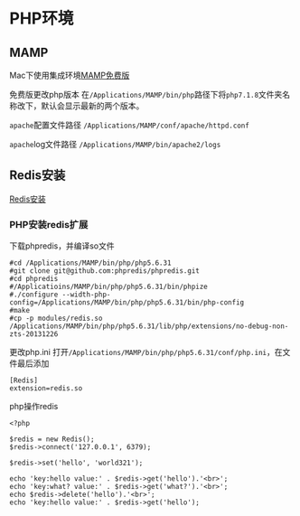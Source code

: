 PHP环境
=======

## MAMP 
Mac下使用集成环境[MAMP免费版](https://www.mamp.info/en/)  

免费版更改php版本
在`/Applications/MAMP/bin/php`路径下将`php7.1.8`文件夹名称改下，默认会显示最新的两个版本。

`apache`配置文件路径 
`/Applications/MAMP/conf/apache/httpd.conf`

`apache`log文件路径
`/Applications/MAMP/bin/apache2/logs`



## Redis安装
[Redis安装](https://redis.io/download)  


### PHP安装redis扩展

下载phpredis，并编译so文件
```
#cd /Applications/MAMP/bin/php/php5.6.31
#git clone git@github.com:phpredis/phpredis.git
#cd phpredis
#/Applicatioins/MAMP/bin/php/php5.6.31/bin/phpize
#./configure --width-php-config=/Applications/MAMP/bin/php/php5.6.31/bin/php-config
#make
#cp -p modules/redis.so /Applications/MAMP/bin/php/php5.6.31/lib/php/extensions/no-debug-non-zts-20131226
```

更改php.ini
打开`/Applications/MAMP/bin/php/php5.6.31/conf/php.ini`，在文件最后添加

```
[Redis]
extension=redis.so
```

php操作redis

```
<?php

$redis = new Redis();
$redis->connect('127.0.0.1', 6379);

$redis->set('hello', 'world321');

echo 'key:hello value:' . $redis->get('hello').'<br>';
echo 'key:what? value:' . $redis->get('what?').'<br>';
echo $redis->delete('hello').'<br>';
echo 'key:hello value:' . $redis->get('hello');

```


